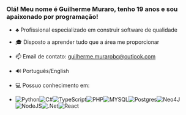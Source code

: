 ### Olá! Meu nome é Guilherme Muraro, tenho 19 anos e sou apaixonado por programação!

- ♣️ Profissional especializado em construir software de qualidade
- 🎓 Disposto a aprender tudo que a área me proporcionar
- 📫 Email de contato: guilherme.murarobc@outlook.com
- 🔊 Português/English
- 💻 Possuo conhecimento em:

- ![Python](https://img.shields.io/badge/Python-FFD43B?style=for-the-badge&logo=python&logoColor=blue)![C#](https://img.shields.io/badge/c%23-%23239120.svg?style=for-the-badge&logo=csharp&logoColor=white)![TypeScript](https://img.shields.io/badge/typescript-%23007ACC.svg?style=for-the-badge&logo=typescript&logoColor=white)![PHP](https://img.shields.io/badge/php-%23777BB4.svg?style=for-the-badge&logo=php&logoColor=white)![MYSQL](https://img.shields.io/badge/MySQL-005C84?style=for-the-badge&logo=mysql&logoColor=white)![Postgres](https://img.shields.io/badge/postgres-%23316192.svg?style=for-the-badge&logo=postgresql&logoColor=white)![Neo4J](https://img.shields.io/badge/Neo4j-008CC1?style=for-the-badge&logo=neo4j&logoColor=white)![NodeJS](https://img.shields.io/badge/node.js-6DA55F?style=for-the-badge&logo=node.js&logoColor=white)![.Net](https://img.shields.io/badge/.NET-5C2D91?style=for-the-badge&logo=.net&logoColor=white)![React](https://img.shields.io/badge/react-%2320232a.svg?style=for-the-badge&logo=react&logoColor=%2361DAFB)
